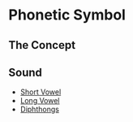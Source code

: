 # Phonetic Symbol
## The Concept
## Sound
 * [Short Vowel](short-vowel.md)
 * [Long Vowel](long-vowel.md)
 * [Diphthongs](diphthongs.md)
